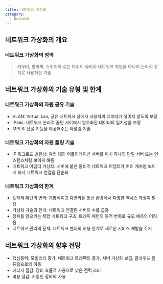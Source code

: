 ```yaml
---
title: 네트워크 가상화
category:
  - Network
---
```


## 네트워크 가상화의 개요
### 네트워크 가상화의 정의
> 라우터, 방화벽, 스위치와 같은 다수의 물리적 네트워크 자원을 하나의 논리적 장치로 사용하는 기술

## 네트워크 가상화의 기술 유형 및 한계
### 네트워크 가상화의 자원 공유 기술
* VLAN: Virtual Lan, 공유 네트워크 상에서 사용자의 데이터가 섞이지 않도록 보장
* IPsec: 네트워크 논리적 끝단 사이에서 암호화된 데이터의 일치성을 보장
* MPLS: 단절 기능을 제공해주는 터널링 기술

### 네트워크 가상화의 자원 풀링 기술
* IP 워크로드 밸런싱: 여러 대의 어플리케이션 서버를 마치 하나의 단일 서버 또는 인스턴스처럼 보이게 해줌
* 네트워크 어댑터 가상화: 서버에 붙은 물리적 네트워크 어댑터가 여러 개처럼 보이게 해서 네트워크 연결을 단순화

### 네트워크 가상화의 한계
* 트래픽 패턴의 변화: 개방적이고 다변화된 통신 환경에서 다양한 엑세스 과정이 발생
* 가상화 기술의 전개: 네트워크 연결된 서버의 수를 급증
* 정체를 일으키는 복합 네트워크 구조: 트래픽 패턴의 동적 변화로 규모 예측의 어려움
* 네트워크 관리의 문제: 네트워크 벤더의 허용 한계로 새로운 서비스 개발을 주저

## 네트워크 가상화의 향후 전망
* 핵심동력: 모빌리티 증가, 네트워크 트래팩의 증가, 서버 가상화 보급, 클라우드 컴퓨팅으로의 이동
* 에너지 절감: 장비 효율적 사용으로 낮은 전력 소비
* 비용 절감: 저렴한 장비의 사용
